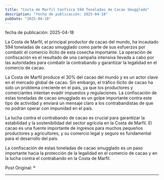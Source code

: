 ```yaml
---
title: "Costa de Marfil Confisca 594 Toneladas de Cacao Smugglado"
description: "fecha de publicación: 2025-04-18"
pubDate: "2025-04-18"
---
```


fecha de publicación: 2025-04-18

La Costa de Marfil, el principal productor de cacao del mundo, ha incautado 594 toneladas de cacao smugglado como parte de sus esfuerzos por combatir el comercio ilícito de esta cosecha importante. La operación de confiscación es el resultado de una campaña intensiva llevada a cabo por las autoridades para combatir la contrabando y garantizar la legalidad en el comercio de cacao.

La Costa de Marfil produce el 30% del cacao del mundo y es un actor clave en el mercado global de cacao. Sin embargo, el tráfico ilícito de cacao ha sido un problema creciente en el país, ya que los productores y comerciantes intentan evadir impuestos y regulaciones. La confiscación de estas toneladas de cacao smugglado es un golpe importante contra este tipo de actividad y enviará un mensaje claro a los contrabandistas de que no podrán operar con impunidad en el país.

La lucha contra el contrabando de cacao es crucial para garantizar la estabilidad y la sostenibilidad del sector agrícola en la Costa de Marfil. El cacao es una fuente importante de ingresos para muchos pequeños productores y agricultores, y su comercio legal y seguro es fundamental para el desarrollo del país.

La confiscación de estas toneladas de cacao smugglado es un paso importante hacia la protección de la legalidad en el comercio de cacao y en la lucha contra el contrabando en la Costa de Marfil.

Post Original: º

---
